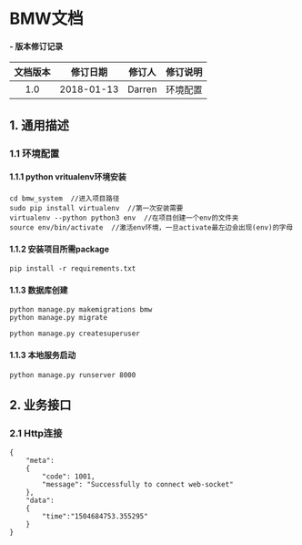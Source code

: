 

# BMW文档

#### - 版本修订记录

| 文档版本 |    修订日期    |  修订人   | 修订说明 |
| :--: | :--------: | :----: | :--: |
| 1.0  | 2018-01-13 | Darren | 环境配置 |

## 1. 通用描述

### 1.1 环境配置

#### 1.1.1 python vritualenv环境安装

```
cd bmw_system  //进入项目路径
sudo pip install virtualenv  //第一次安装需要
virtualenv --python python3 env  //在项目创建一个env的文件夹
source env/bin/activate  //激活env环境，一旦activate最左边会出现(env)的字母
```

#### 1.1.2 安装项目所需package

```
pip install -r requirements.txt
```

#### 1.1.3 数据库创建

```
python manage.py makemigrations bmw
python manage.py migrate

python manage.py createsuperuser
```

#### 1.1.3 本地服务启动

```
python manage.py runserver 8000
```

#### 

## 2. 业务接口

### 2.1 Http连接

```
{
    "meta": 
    {
    	"code": 1001,
    	"message": "Successfully to connect web-socket"
    },
    "data": 
    {
    	"time":"1504684753.355295"
    }
}
```



